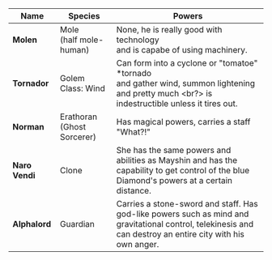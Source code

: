 |Name|Species|Powers|
|---|---|---|
|**Molen**| Mole <br/> (half mole-human) | None, he is really good with technology <br/> and is capabe of using machinery. |
|**Tornador**| Golem Class: Wind | Can form into a cyclone or "tomatoe" *tornado <br/> and gather wind, summon lightening and pretty much <br?> is indestructible unless it tires out.
|**Norman**| Erathoran (Ghost Sorcerer) | Has magical powers, carries a staff "What?!"
|**Naro Vendi**| Clone | She has the same powers and abilities as Mayshin and has the capability to get control of the blue Diamond's powers at a certain distance. |
|**Alphalord**| Guardian <br/> | Carries a stone-sword and staff. Has god-like powers such as mind and gravitational control, telekinesis and can destroy an entire city with his own anger. | 

